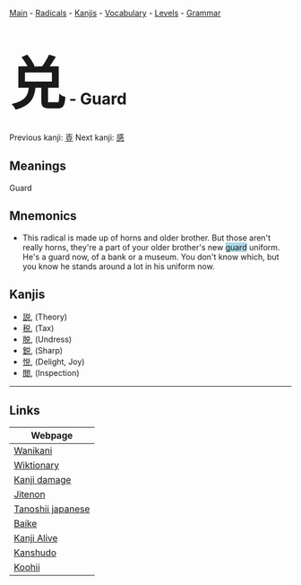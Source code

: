<style> bigfont {font-size: 100px}</style>
[Main](../README.md) -
[Radicals](../radicals.md) -
[Kanjis](../kanjis.md) -
[Vocabulary](../vocabulary.md) -
[Levels](../levels.md) -
[Grammar](../grammar.md)
# <bigfont> 兑</bigfont> - Guard 

Previous kanji: [壴](壴.md) Next kanji: [感](感.md) 

## Meanings
 Guard
## Mnemonics
 * This radical is made up of horns and older brother. But those aren't really horns, they're a part of your older brother's new <span style="background-color:#ADD8E6"> guard</span> uniform. He's a guard now, of a bank or a museum. You don't know which, but you know he stands around a lot in his uniform now.


## Kanjis
 * [説](../kanjis/説.md), (Theory)
* [税](../kanjis/税.md), (Tax)
* [脱](../kanjis/脱.md), (Undress)
* [鋭](../kanjis/鋭.md), (Sharp)
* [悦](../kanjis/悦.md), (Delight, Joy)
* [閲](../kanjis/閲.md), (Inspection)



---

## Links 

| Webpage |
| --- |
| [Wanikani          ](https://www.wanikani.com/kanji/兑) |
| [Wiktionary        ](https://en.wiktionary.org/wiki/兑) |
| [Kanji damage      ](http://www.kanjidamage.com/kanji/search?utf8=✓&q=兑) |
| [Jitenon           ](https://jitenon.com/kanji/兑) |
| [Tanoshii japanese ](https://www.tanoshiijapanese.com/dictionary/kanji.cfm?k=兑) |
| [Baike             ](https://baike.baidu.com/item/兑) |
| [Kanji Alive       ](https://app.kanjialive.com/兑) |
| [Kanshudo          ](https://www.kanshudo.com/searchmn?q=兑) |
| [Koohii            ](https://kanji.koohii.com/study/kanji/兑) |
